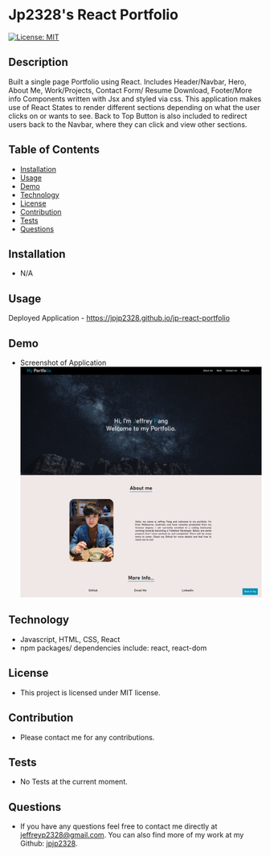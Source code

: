 # Jp2328's React Portfolio
[![License: MIT](https://img.shields.io/badge/License-MIT-yellow.svg)](https://opensource.org/licenses/MIT)

## Description
Built a single page Portfolio using React. Includes Header/Navbar, Hero, About Me, Work/Projects, Contact Form/ Resume Download,  Footer/More info Components written with Jsx and styled via css. This application makes use of React States to render different sections depending on what the user clicks on or wants to see. Back to Top Button is also included to redirect users back to the Navbar, where they can click and view other sections.

## Table of Contents
- [Installation](#installation)
- [Usage](#usage)
- [Demo](#demo)
- [Technology](#technology)
- [License](#license)
- [Contribution](#contribution)
- [Tests](#tests)
- [Questions](#questions)

## Installation
- N/A

## Usage
Deployed Application - https://jpjp2328.github.io/jp-react-portfolio

## Demo
- Screenshot of Application
![](/src/assets/images/screenshot.png)

## Technology
- Javascript, HTML, CSS, React
- npm packages/ dependencies include: react, react-dom

## License
- This project is licensed under MIT license.

## Contribution
- Please contact me for any contributions.

## Tests
- No Tests at the current moment.

## Questions
- If you have any questions feel free to contact me directly at jeffreyp2328@gmail.com. You can also find more of my work at my Github: [jpjp2328](https://github.com/jpjp2328/).


